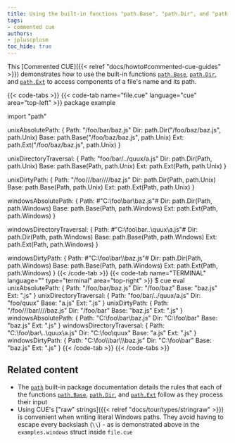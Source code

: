 ```yaml
---
title: Using the built-in functions "path.Base", "path.Dir", and "path.Ext" to examine path and filename components
tags:
- commented cue
authors:
- jpluscplusm
toc_hide: true
---
```


This [Commented CUE]({{< relref "docs/howto#commented-cue-guides" >}})
demonstrates how to use the built-in functions
[`path.Base`](https://pkg.go.dev/cuelang.org/go/pkg/path#Base),
[`path.Dir`](https://pkg.go.dev/cuelang.org/go/pkg/path#Dir), and
[`path.Ext`](https://pkg.go.dev/cuelang.org/go/pkg/path#Ext)
to access components of a file's name and its path.

{{< code-tabs >}}
{{< code-tab name="file.cue" language="cue"  area="top-left" >}}
package example

import "path"

unixAbsolutePath: {
	Path: "/foo/bar/baz.js"
	Dir:  path.Dir("/foo/baz/baz.js", path.Unix)
	Base: path.Base("/foo/baz/baz.js", path.Unix)
	Ext:  path.Ext("/foo/baz/baz.js", path.Unix)
}

unixDirectoryTraversal: {
	Path: "foo/bar/../quux/a.js"
	Dir:  path.Dir(Path, path.Unix)
	Base: path.Base(Path, path.Unix)
	Ext:  path.Ext(Path, path.Unix)
}

unixDirtyPath: {
	Path: "/foo///bar////baz.js"
	Dir:  path.Dir(Path, path.Unix)
	Base: path.Base(Path, path.Unix)
	Ext:  path.Ext(Path, path.Unix)
}

windowsAbsolutePath: {
	Path: #"C:\foo\bar\baz.js"#
	Dir:  path.Dir(Path, path.Windows)
	Base: path.Base(Path, path.Windows)
	Ext:  path.Ext(Path, path.Windows)
}

windowsDirectoryTraversal: {
	Path: #"C:\foo\bar\..\quux\a.js"#
	Dir:  path.Dir(Path, path.Windows)
	Base: path.Base(Path, path.Windows)
	Ext:  path.Ext(Path, path.Windows)
}

windowsDirtyPath: {
	Path: #"C:\foo\\bar\\\baz.js"#
	Dir:  path.Dir(Path, path.Windows)
	Base: path.Base(Path, path.Windows)
	Ext:  path.Ext(Path, path.Windows)
}
{{< /code-tab >}}
{{< code-tab name="TERMINAL" language="" type="terminal" area="top-right" >}}
$ cue eval
unixAbsolutePath: {
    Path: "/foo/bar/baz.js"
    Dir:  "/foo/baz"
    Base: "baz.js"
    Ext:  ".js"
}
unixDirectoryTraversal: {
    Path: "foo/bar/../quux/a.js"
    Dir:  "foo/quux"
    Base: "a.js"
    Ext:  ".js"
}
unixDirtyPath: {
    Path: "/foo///bar////baz.js"
    Dir:  "/foo/bar"
    Base: "baz.js"
    Ext:  ".js"
}
windowsAbsolutePath: {
    Path: "C:\\foo\\bar\\baz.js"
    Dir:  "C:\\foo\\bar"
    Base: "baz.js"
    Ext:  ".js"
}
windowsDirectoryTraversal: {
    Path: "C:\\foo\\bar\\..\\quux\\a.js"
    Dir:  "C:\\foo\\quux"
    Base: "a.js"
    Ext:  ".js"
}
windowsDirtyPath: {
    Path: "C:\\foo\\\\bar\\\\\\baz.js"
    Dir:  "C:\\foo\\bar"
    Base: "baz.js"
    Ext:  ".js"
}
{{< /code-tab >}}
{{< /code-tabs >}}

## Related content

- The [`path`](https://pkg.go.dev/cuelang.org/go/pkg/path) built-in package
  documentation details the rules that each of the functions
  [`path.Base`](https://pkg.go.dev/cuelang.org/go@v0.7.0/pkg/path#Base),
  [`path.Dir`](https://pkg.go.dev/cuelang.org/go@v0.7.0/pkg/path#Dir), and
  [`path.Ext`](https://pkg.go.dev/cuelang.org/go@v0.7.0/pkg/path#Ext) follow
  as they process their input
- Using CUE's ["raw" strings]({{< relref "docs/tour/types/stringraw" >}}) is
  convenient when writing literal Windows paths. They avoid having to escape
  every backslash (`\\`) - as is demonstrated above in the `examples.windows`
  struct inside `file.cue`
